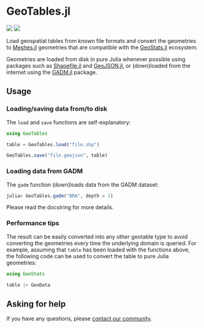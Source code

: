 # GeoTables.jl

[![][build-img]][build-url] [![][codecov-img]][codecov-url]

Load geospatial tables from known file formats and convert the
geometries to [Meshes.jl](https://github.com/JuliaGeometry/Meshes.jl)
geometries that are compatible with the
[GeoStats.jl](https://github.com/JuliaEarth/GeoStats.jl) ecosystem. 

Geometries are loaded from disk in pure Julia whenever possible
using packages such as [Shapefile.jl](https://github.com/JuliaGeo/Shapefile.jl)
and [GeoJSON.jl](https://github.com/JuliaGeo/GeoJSON.jl), or
(down)loaded from the internet using the
[GADM.jl](https://github.com/JuliaGeo/GADM.jl) package.

## Usage

### Loading/saving data from/to disk

The `load` and `save` functions are self-explanatory:

```julia
using GeoTables

table = GeoTables.load("file.shp")

GeoTables.save("file.geojson", table)
```

### Loading data from GADM

The `gadm` function (down)loads data from the GADM dataset:

```julia
julia> GeoTables.gadm("BRA", depth = 1)
```

Please read the docstring for more details.

### Performance tips

The result can be easily converted into any other geotable type
to avoid converting the geometries every time the underlying
domain is queried. For example, assuming that `table` has been
loaded with the functions above, the following code can be used
to convert the table to pure Julia geometries:

```julia
using GeoStats

table |> GeoData
```

## Asking for help

If you have any questions, please [contact our community](https://juliaearth.github.io/GeoStats.jl/stable/about/community.html).

[build-img]: https://img.shields.io/github/actions/workflow/status/JuliaEarth/GeoTables.jl/CI.yml?branch=master&style=flat-square
[build-url]: https://github.com/JuliaEarth/GeoTables.jl/actions

[codecov-img]: https://img.shields.io/codecov/c/github/JuliaEarth/GeoTables.jl?style=flat-square
[codecov-url]: https://codecov.io/gh/JuliaEarth/GeoTables.jl
